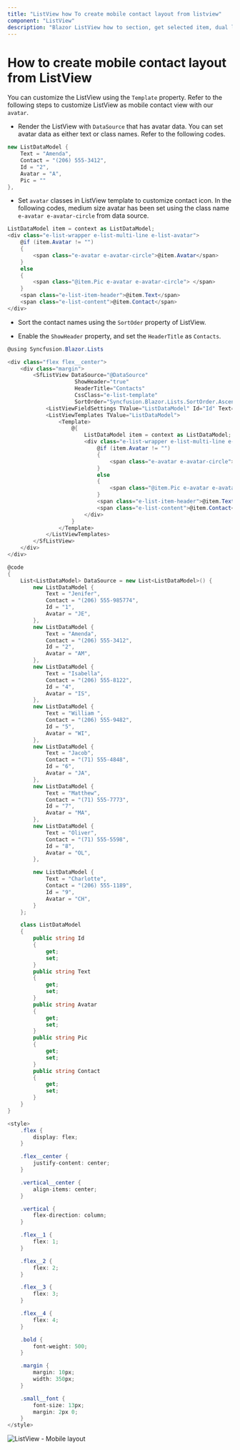 ```yaml
---
title: "ListView how To create mobile contact layout from listview"
component: "ListView"
description: "Blazor ListView how to section, get selected item, dual list, listview filtering, add & remove items from listview, grid layout using listview, listview drag & drop."
---
```


# How to create mobile contact layout from ListView

You can customize the ListView using the `Template` property. Refer
to the following steps to customize ListView as mobile contact view with our `avatar`.

* Render the ListView with `DataSource` that has
avatar data. You can set avatar data as either text or class names. Refer to the following codes.

```C#
new ListDataModel {
    Text = "Amenda",
    Contact = "(206) 555-3412",
    Id = "2",
    Avatar = "A",
    Pic = ""
},
```

* Set `avatar` classes in ListView template to customize contact icon. In the following codes, medium size avatar has been
set using the class name `e-avatar e-avatar-circle` from data source.

```C#
ListDataModel item = context as ListDataModel;
<div class="e-list-wrapper e-list-multi-line e-list-avatar">
    @if (item.Avatar != "")
    {
        <span class="e-avatar e-avatar-circle">@item.Avatar</span>
    }
    else
    {
        <span class="@item.Pic e-avatar e-avatar-circle"> </span>
    }
    <span class="e-list-item-header">@item.Text</span>
    <span class="e-list-content">@item.Contact</span>
</div>
```

* Sort the contact names using the `SortOder` property of ListView.

* Enable the `ShowHeader` property, and set the `HeaderTitle` as `Contacts`.

```csharp
@using Syncfusion.Blazor.Lists

<div class="flex flex__center">
    <div class="margin">
        <SfListView DataSource="@DataSource"
                     ShowHeader="true"
                     HeaderTitle="Contacts"
                     CssClass="e-list-template"
                     SortOrder="Syncfusion.Blazor.Lists.SortOrder.Ascending">
            <ListViewFieldSettings TValue="ListDataModel" Id="Id" Text="Text"></ListViewFieldSettings>
            <ListViewTemplates TValue="ListDataModel">
                <Template>
                    @{
                        ListDataModel item = context as ListDataModel;
                        <div class="e-list-wrapper e-list-multi-line e-list-avatar">
                            @if (item.Avatar != "")
                            {
                                <span class="e-avatar e-avatar-circle">@item.Avatar</span>
                            }
                            else
                            {
                                <span class="@item.Pic e-avatar e-avatar-circle"> </span>
                            }
                            <span class="e-list-item-header">@item.Text</span>
                            <span class="e-list-content">@item.Contact</span>
                        </div>
                    }
                </Template>
            </ListViewTemplates>
        </SfListView>
    </div>
</div>

@code
{
    List<ListDataModel> DataSource = new List<ListDataModel>() {
        new ListDataModel {
            Text = "Jenifer",
            Contact = "(206) 555-985774",
            Id = "1",
            Avatar = "JE",
        },
        new ListDataModel {
            Text = "Amenda",
            Contact = "(206) 555-3412",
            Id = "2",
            Avatar = "AM",
        },
        new ListDataModel {
            Text = "Isabella",
            Contact = "(206) 555-8122",
            Id = "4",
            Avatar = "IS",
        },
        new ListDataModel {
            Text = "William ",
            Contact = "(206) 555-9482",
            Id = "5",
            Avatar = "WI",
        },
        new ListDataModel {
            Text = "Jacob",
            Contact = "(71) 555-4848",
            Id = "6",
            Avatar = "JA",
        },
        new ListDataModel {
            Text = "Matthew",
            Contact = "(71) 555-7773",
            Id = "7",
            Avatar = "MA",
        },
        new ListDataModel {
            Text = "Oliver",
            Contact = "(71) 555-5598",
            Id = "8",
            Avatar = "OL",
        },

        new ListDataModel {
            Text = "Charlotte",
            Contact = "(206) 555-1189",
            Id = "9",
            Avatar = "CH",
        }
    };

    class ListDataModel
    {
        public string Id
        {
            get;
            set;
        }
        public string Text
        {
            get;
            set;
        }
        public string Avatar
        {
            get;
            set;
        }
        public string Pic
        {
            get;
            set;
        }
        public string Contact
        {
            get;
            set;
        }
    }
}

<style>
    .flex {
        display: flex;
    }

    .flex__center {
        justify-content: center;
    }

    .vertical__center {
        align-items: center;
    }

    .vertical {
        flex-direction: column;
    }

    .flex__1 {
        flex: 1;
    }

    .flex__2 {
        flex: 2;
    }

    .flex__3 {
        flex: 3;
    }

    .flex__4 {
        flex: 4;
    }

    .bold {
        font-weight: 500;
    }

    .margin {
        margin: 10px;
        width: 350px;
    }

    .small__font {
        font-size: 13px;
        margin: 2px 0;
    }
</style>

```

![ListView - Mobile layout](../images/list/create-mobile-contact-layout-from-listview.png)
